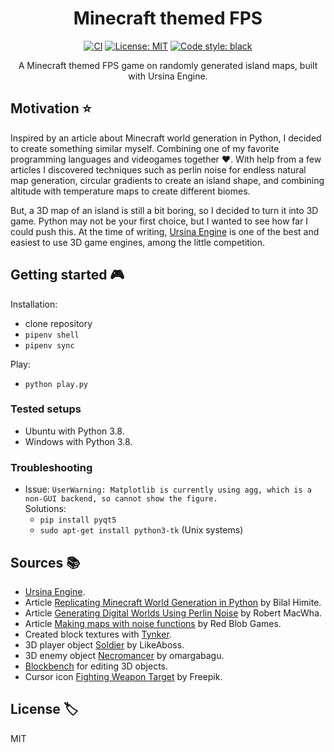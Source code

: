 <div align="center">

# Minecraft themed FPS

[![CI](https://github.com/joep-source/minecraft_game/actions/workflows/python-app.yml/badge.svg?branch=main)](https://github.com/joep-source/minecraft_game/actions/workflows/python-app.yml)
[![License: MIT](https://img.shields.io/github/license/mashape/apistatus.svg)](https://github.com/joep-source/minecraft_game/blob/main/LICENSE)
[![Code style: black](https://img.shields.io/badge/code%20style-black-000000.svg)](https://github.com/psf/black)

A Minecraft themed FPS game on randomly generated island maps, built with Ursina Engine.

</div>

## Motivation :star:

Inspired by an article about Minecraft world generation in Python, I decided to create something similar myself. 
Combining one of my favorite programming languages and videogames together :heart:.
With help from a few articles I discovered techniques such as perlin noise for endless natural map generation, circular gradients to create an island shape, and combining altitude with temperature maps to create different biomes.

But, a 3D map of an island is still a bit boring, so I decided to turn it into 3D game.
Python may not be your first choice, but I wanted to see how far I could push this. 
At the time of writing, [Ursina Engine](https://www.ursinaengine.org/) is one of the best and easiest to use 3D game engines, among the little competition.

## Getting started :video_game:

Installation:
- clone repository
- `pipenv shell`
- `pipenv sync`

Play:
- `python play.py`

### Tested setups
- Ubuntu with Python 3.8.
- Windows with Python 3.8.

### Troubleshooting
- Issue: `UserWarning: Matplotlib is currently using agg, which is a non-GUI backend, so cannot show the figure.` <br>
  Solutions:
    - `pip install pyqt5`
    - `sudo apt-get install python3-tk` (Unix systems)

## Sources :books:
- [Ursina Engine](https://www.ursinaengine.org/).
- Article [Replicating Minecraft World Generation in Python](https://towardsdatascience.com/replicating-minecraft-world-generation-in-python-1b491bc9b9a4) by Bilal Himite.
- Article [Generating Digital Worlds Using Perlin Noise](https://medium.com/nerd-for-tech/generating-digital-worlds-using-perlin-noise-5d11237c29e9) by Robert MacWha.
- Article [Making maps with noise functions](https://www.redblobgames.com/maps/terrain-from-noise/) by Red Blob Games.
- Created block textures with [Tynker](https://www.tynker.com/minecraft).
- 3D player object [Soldier](https://www.tynker.com/minecraft/editor/mob/zombie/5d8ba4c0f22e09193573a962/) by LikeAboss.
- 3D enemy object [Necromancer](https://skfb.ly/6RprX) by omargabagu.
- [Blockbench](https://web.blockbench.net/) for editing 3D objects.
- Cursor icon [Fighting Weapon Target](https://www.flaticon.com/free-icon/fighting-weapon-target_20180) by Freepik.

## License :label:
MIT
